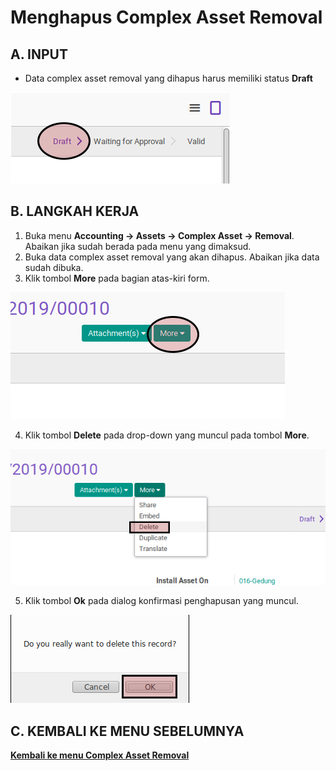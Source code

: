 # Menghapus Complex Asset Removal

## A. INPUT

* Data complex asset removal yang dihapus harus memiliki status **Draft**

![](../../img/complex-asset-removal/status-draft.png)

## B. LANGKAH KERJA

1. Buka menu **Accounting -> Assets -> Complex Asset -> Removal**. Abaikan jika sudah berada pada menu yang dimaksud.
2. Buka data complex asset removal yang akan dihapus. Abaikan jika data sudah dibuka.
3. Klik tombol **More** pada bagian atas-kiri form.

![](../../img/complex-asset-removal/tombol-more.png)

4. Klik tombol **Delete** pada drop-down yang muncul pada tombol **More**.

![](../../img/complex-asset-removal/tombol-hapus-form.png)

5. Klik tombol **Ok** pada dialog konfirmasi penghapusan yang muncul.

![](../../img/complex-asset-removal/tombol-ok-hapus.png)

## C. KEMBALI KE MENU SEBELUMNYA

[**Kembali ke menu Complex Asset Removal**](./../complex-asset-removal.md)
